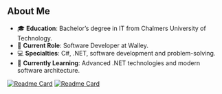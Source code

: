 ## About Me
- 🎓 **Education**: Bachelor’s degree in IT from Chalmers University of Technology.
- 💼 **Current Role**: Software Developer at Walley.
- 💻 **Specialties**: C#, .NET, software development and problem-solving.
- 🌱 **Currently Learning**: Advanced .NET technologies and modern software architecture.

[![Readme Card](https://github-readme-stats.vercel.app/api/pin/?username=GurraBern&repo=NutritionApi)](https://github.com/GurraBern/NutritionApi)
[![Readme Card](https://github-readme-stats.vercel.app/api/pin/?username=GurraBern&repo=PloggingApp)](https://github.com/GurraBern/PloggingApp)
